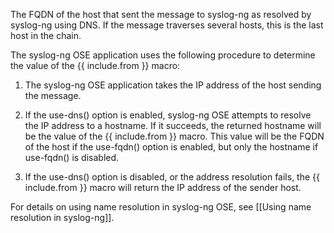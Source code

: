 The FQDN of the host that sent the message to syslog-ng
as resolved by syslog-ng using DNS. If the message traverses several
hosts, this is the last host in the chain.

The syslog-ng OSE application uses the following procedure to determine
the value of the {{ include.from }} macro:

1. The syslog-ng OSE application takes the IP address of the host
    sending the message.

2. If the use-dns() option is enabled, syslog-ng OSE attempts to
    resolve the IP address to a hostname. If it succeeds, the returned
    hostname will be the value of the {{ include.from }} macro. This value
    will be the FQDN of the host if the use-fqdn() option is enabled,
    but only the hostname if use-fqdn() is disabled.

3. If the use-dns() option is disabled, or the address resolution
    fails, the {{ include.from }} macro will return the IP address of
    the sender host.

For details on using name resolution in syslog-ng OSE, see
[[Using name resolution in syslog-ng]].
